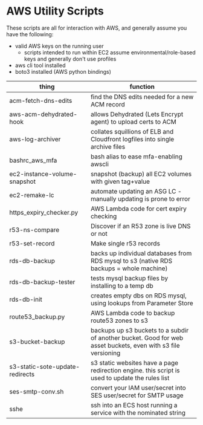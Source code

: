 AWS Utility Scripts
==================

These scripts are all for interaction with AWS, and generally assume you have the following:
* valid AWS keys on the running user
  * scripts intended to run within EC2 assume environmental/role-based keys and generally don't use profiles
* aws cli tool installed
* boto3 installed (AWS python bindings)

| thing | function |
| --- | --- |
| acm-fetch-dns-edits     | find the DNS edits needed for a new ACM record |
| aws-acm-dehydrated-hook | allows Dehydrated (Lets Encrypt agent) to upload certs to ACM |
| aws-log-archiver        | collates squillions of ELB and Cloudfront logfiles into single archive files |
| bashrc_aws_mfa          | bash alias to ease mfa-enabling awscli |
| ec2-instance-volume-snapshot | snapshot (backup) all EC2 volumes with given tag+value |
| ec2-remake-lc | automate updating an ASG LC - manually updating is prone to error |
| https_expiry_checker.py | AWS Lambda code for cert expiry checking |
| r53-ns-compare          | Discover if an R53 zone is live DNS or not |
| r53-set-record          | Make single r53 records |
| rds-db-backup           | backs up individual databases from RDS mysql to s3 (native RDS backups = whole machine) |
| rds-db-backup-tester    | tests mysql backup files by installing to a temp db |
| rds-db-init             | creates empty dbs on RDS mysql, using lookups from Parameter Store |
| route53_backup.py       | AWS Lambda code to backup route53 zones to s3 |
| s3-bucket-backup        | backups up s3 buckets to a subdir of another bucket. Good for web asset buckets, even with s3 file versioning |
| s3-static-sote-update-redirects | s3 static websites have a page redirection engine. this script is used to update the rules list |
| ses-smtp-conv.sh        | convert your IAM user/secret into SES user/secret for SMTP usage |
| sshe                    | ssh into an ECS host running a service with the nominated string |
